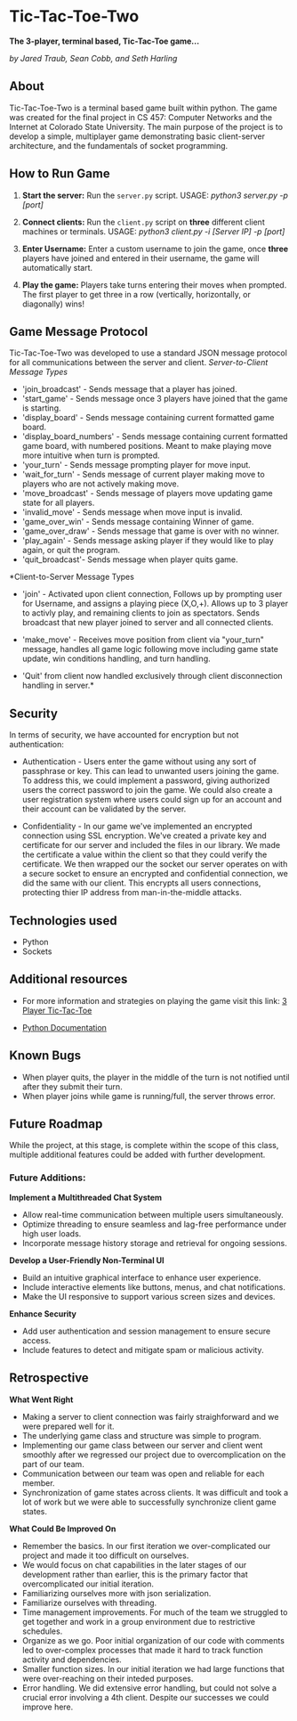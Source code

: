 # Tic-Tac-Toe-Two

**The 3-player, terminal based, Tic-Tac-Toe game...**

_by Jared Traub, Sean Cobb, and Seth Harling_

## About

Tic-Tac-Toe-Two is a terminal based game built within python. The game was created for the final project in CS 457: Computer Networks and the Internet at Colorado State University. The main purpose of the project is to develop a simple, multiplayer game demonstrating basic client-server architecture, and the fundamentals of socket programming.

## How to Run Game

1.  **Start the server:** Run the `server.py` script. USAGE: _python3 server.py -p [port]_

2.  **Connect clients:** Run the `client.py` script on **three** different client machines or terminals. USAGE: _python3 client.py -i [Server IP] -p [port]_

3.  **Enter Username:** Enter a custom username to join the game, once **three** players have joined and entered in their username, the game will automatically start.

4.  **Play the game:** Players take turns entering their moves when prompted. The first player to get three in a row (vertically, horizontally, or diagonally) wins!

## Game Message Protocol

Tic-Tac-Toe-Two was developed to use a standard JSON message protocol for all communications between the server and client.
*Server-to-Client Message Types*
- 'join_broadcast' - Sends message that a player has joined.
- 'start_game' - Sends message once 3 players have joined that the game is starting.
- 'display_board' - Sends message containing current formatted game board.
- 'display_board_numbers' - Sends message containing current formatted game board, with numbered positions. Meant to make playing move more intuitive when turn is prompted.
- 'your_turn' - Sends message prompting player for move input.
- 'wait_for_turn' - Sends message of current player making move to players who are not actively making move.
- 'move_broadcast' - Sends message of players move updating game state for all players.
- 'invalid_move' - Sends message when move input is invalid.
- 'game_over_win' - Sends message containing Winner of game.
- 'game_over_draw' - Sends message that game is over with no winner.
- 'play_again' - Sends message asking player if they would like to play again, or quit the program.
- 'quit_broadcast'- Sends message when player quits game.

*Client-to-Server Message Types
- 'join' - Activated upon client connection, Follows up by prompting user for Username, and assigns a playing piece (X,O,+). Allows up to 3 player to activly play, and remaining clients to join as spectators. Sends broadcast that new player joined to server and all connected clients.
- 'make_move' - Receives move position from client via "your_turn" message, handles all game logic following move including game state update, win conditions handling, and turn handling.

- 'Quit' from client now handled exclusively through client disconnection handling in server.*

## Security

In terms of security, we have accounted for encryption but not authentication:

- Authentication - Users enter the game without using any sort of passphrase or key. This can lead to unwanted users joining the game. To address this, we could implement
  a password, giving authorized users the correct password to join the game. We could also create a user registration system where users could sign up for an account and their account can be validated by the server.

- Confidentiality - In our game we've implemented an encrypted connection using SSL encryption. We've created a private key and certificate for our server and included the files in our library. We made the certificate a value within the client so that they could verify the certificate. We then wrapped our the socket our server operates on with a secure socket to ensure an encrypted and confidential connection, we did the same with our client. This encrypts all users connections, protecting thier IP address from man-in-the-middle attacks.

## Technologies used

- Python
- Sockets

## Additional resources

- For more information and strategies on playing the game visit this link: [3 Player Tic-Tac-Toe](https://tictactoefree.com/tips/3-player-tic-tac-toe)

- [Python Documentation](https://docs.python.org/3/)
## Known Bugs
- When player quits, the player in the middle of the turn is not notified until after they submit their turn.
- When player joins while game is running/full, the server throws error.

## Future Roadmap

While the project, at this stage, is complete within the scope of this class, multiple additional features could be added with further development.
### Future Additions:
**Implement a Multithreaded Chat System**

- Allow real-time communication between multiple users simultaneously.
- Optimize threading to ensure seamless and lag-free performance under high user loads.
- Incorporate message history storage and retrieval for ongoing sessions.

**Develop a User-Friendly Non-Terminal UI**

- Build an intuitive graphical interface to enhance user experience.
- Include interactive elements like buttons, menus, and chat notifications.
- Make the UI responsive to support various screen sizes and devices.

**Enhance Security**
- Add user authentication and session management to ensure secure access.
- Include features to detect and mitigate spam or malicious activity.

## Retrospective
**What Went Right**

  - Making a server to client connection was fairly straighforward and we were prepared well for it.
  - The underlying game class and structure was simple to program.
  - Implementing our game class between our server and client went smoothly after we regressed our project due to overcomplication on the part of our team.
  - Communication between our team was open and reliable for each member.
  - Synchronization of game states across clients. It was difficult and took a lot of work but we were able to successfully synchronize client game states.

**What Could Be Improved On**

  - Remember the basics. In our first iteration we over-complicated our project and made it too difficult on ourselves.
  - We would focus on chat capabilities in the later stages of our development rather than earlier, this is the primary factor that overcomplicated our initial iteration.
  - Familiarizing ourselves more with json serialization.
  - Familiarize ourselves with threading.
  - Time management improvements. For much of the team we struggled to get together and work in a group environment due to restrictive schedules.
  - Organize as we go. Poor initial organization of our code with comments led to over-complex processes that made it hard to track function activity and dependencies.
  - Smaller function sizes. In our initial iteration we had large functions that were over-reaching on their inteded purposes.
  - Error handling. We did extensive error handling, but could not solve a crucial error involving a 4th client. Despite our successes we could improve here.
